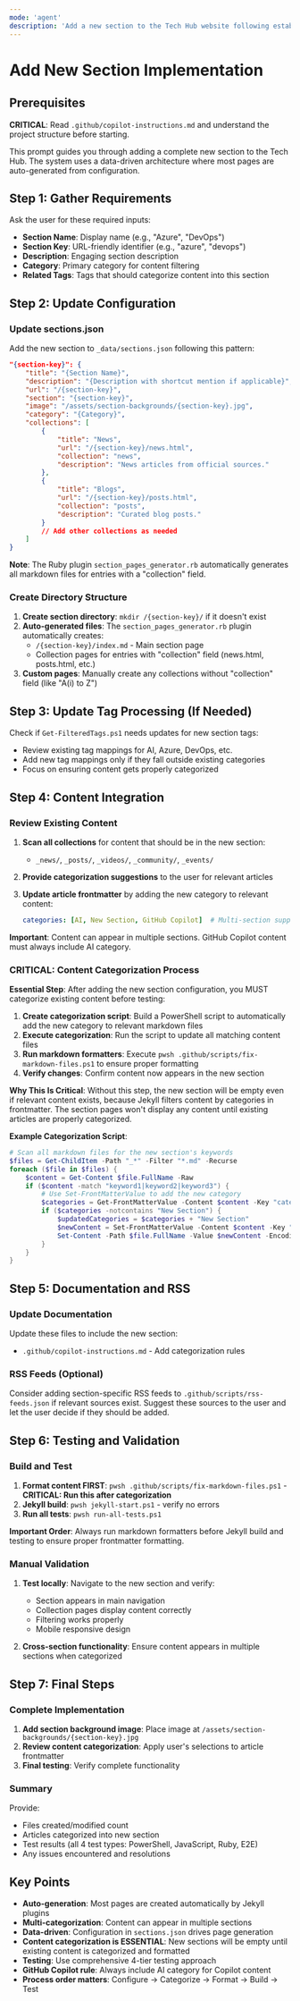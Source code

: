 ```yaml
---
mode: 'agent'
description: 'Add a new section to the Tech Hub website following established patterns.'
---
```


# Add New Section Implementation

## Prerequisites

**CRITICAL**: Read `.github/copilot-instructions.md` and understand the project structure before starting.

This prompt guides you through adding a complete new section to the Tech Hub. The system uses a data-driven architecture where most pages are auto-generated from configuration.

## Step 1: Gather Requirements

Ask the user for these required inputs:

- **Section Name**: Display name (e.g., "Azure", "DevOps")
- **Section Key**: URL-friendly identifier (e.g., "azure", "devops") 
- **Description**: Engaging section description
- **Category**: Primary category for content filtering
- **Related Tags**: Tags that should categorize content into this section

## Step 2: Update Configuration

### Update sections.json

Add the new section to `_data/sections.json` following this pattern:

```json
"{section-key}": {
    "title": "{Section Name}",
    "description": "{Description with shortcut mention if applicable}",
    "url": "/{section-key}",
    "section": "{section-key}",
    "image": "/assets/section-backgrounds/{section-key}.jpg",
    "category": "{Category}",
    "collections": [
        {
            "title": "News",
            "url": "/{section-key}/news.html",
            "collection": "news",
            "description": "News articles from official sources."
        },
        {
            "title": "Blogs", 
            "url": "/{section-key}/posts.html",
            "collection": "posts",
            "description": "Curated blog posts."
        }
        // Add other collections as needed
    ]
}
```

**Note**: The Ruby plugin `section_pages_generator.rb` automatically generates all markdown files for entries with a "collection" field.

### Create Directory Structure

1. **Create section directory**: `mkdir /{section-key}/` if it doesn't exist
2. **Auto-generated files**: The `section_pages_generator.rb` plugin automatically creates:
   - `/{section-key}/index.md` - Main section page
   - Collection pages for entries with "collection" field (news.html, posts.html, etc.)
3. **Custom pages**: Manually create any collections without "collection" field (like "A(i) to Z")

## Step 3: Update Tag Processing (If Needed)

Check if `Get-FilteredTags.ps1` needs updates for new section tags:

- Review existing tag mappings for AI, Azure, DevOps, etc.
- Add new tag mappings only if they fall outside existing categories
- Focus on ensuring content gets properly categorized

## Step 4: Content Integration

### Review Existing Content

1. **Scan all collections** for content that should be in the new section:
   - `_news/`, `_posts/`, `_videos/`, `_community/`, `_events/`

2. **Provide categorization suggestions** to the user for relevant articles

3. **Update article frontmatter** by adding the new category to relevant content:
   ```yaml
   categories: [AI, New Section, GitHub Copilot]  # Multi-section support
   ```

**Important**: Content can appear in multiple sections. GitHub Copilot content must always include AI category.

### **CRITICAL: Content Categorization Process**

**Essential Step**: After adding the new section configuration, you MUST categorize existing content before testing:

1. **Create categorization script**: Build a PowerShell script to automatically add the new category to relevant markdown files
2. **Execute categorization**: Run the script to update all matching content files
3. **Run markdown formatters**: Execute `pwsh .github/scripts/fix-markdown-files.ps1` to ensure proper formatting
4. **Verify changes**: Confirm content now appears in the new section

**Why This Is Critical**: Without this step, the new section will be empty even if relevant content exists, because Jekyll filters content by categories in frontmatter. The section pages won't display any content until existing articles are properly categorized.

**Example Categorization Script**:
```powershell
# Scan all markdown files for the new section's keywords
$files = Get-ChildItem -Path "_*" -Filter "*.md" -Recurse
foreach ($file in $files) {
    $content = Get-Content $file.FullName -Raw
    if ($content -match "keyword1|keyword2|keyword3") {
        # Use Set-FrontMatterValue to add the new category
        $categories = Get-FrontMatterValue -Content $content -Key "categories"
        if ($categories -notcontains "New Section") {
            $updatedCategories = $categories + "New Section"
            $newContent = Set-FrontMatterValue -Content $content -Key "categories" -Value $updatedCategories
            Set-Content -Path $file.FullName -Value $newContent -Encoding UTF8
        }
    }
}
```

## Step 5: Documentation and RSS

### Update Documentation

Update these files to include the new section:

- `.github/copilot-instructions.md` - Add categorization rules

### RSS Feeds (Optional)

Consider adding section-specific RSS feeds to `.github/scripts/rss-feeds.json` if relevant sources exist.
Suggest these sources to the user and let the user decide if they should be added.

## Step 6: Testing and Validation

### Build and Test

1. **Format content FIRST**: `pwsh .github/scripts/fix-markdown-files.ps1` - **CRITICAL: Run this after categorization**
2. **Jekyll build**: `pwsh jekyll-start.ps1` - verify no errors
3. **Run all tests**: `pwsh run-all-tests.ps1`

**Important Order**: Always run markdown formatters before Jekyll build and testing to ensure proper frontmatter formatting.

### Manual Validation

1. **Test locally**: Navigate to the new section and verify:
   - Section appears in main navigation
   - Collection pages display content correctly
   - Filtering works properly
   - Mobile responsive design

2. **Cross-section functionality**: Ensure content appears in multiple sections when categorized

## Step 7: Final Steps

### Complete Implementation

1. **Add section background image**: Place image at `/assets/section-backgrounds/{section-key}.jpg`
2. **Review content categorization**: Apply user's selections to article frontmatter
3. **Final testing**: Verify complete functionality

### Summary

Provide:
- Files created/modified count
- Articles categorized into new section
- Test results (all 4 test types: PowerShell, JavaScript, Ruby, E2E)
- Any issues encountered and resolutions

## Key Points

- **Auto-generation**: Most pages are created automatically by Jekyll plugins
- **Multi-categorization**: Content can appear in multiple sections
- **Data-driven**: Configuration in `sections.json` drives page generation
- **Content categorization is ESSENTIAL**: New sections will be empty until existing content is categorized and formatted
- **Testing**: Use comprehensive 4-tier testing approach
- **GitHub Copilot rule**: Always include AI category for Copilot content
- **Process order matters**: Configure → Categorize → Format → Build → Test